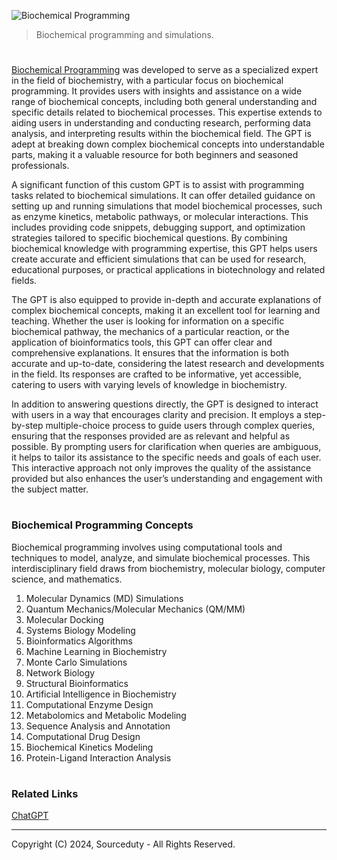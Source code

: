 ![Biochemical Programming](https://github.com/user-attachments/assets/85b72eb2-1e05-413f-8f67-bd5ff33c48d7)

> Biochemical programming and simulations.

#

[Biochemical Programming](https://chatgpt.com/g/g-hP2zn7i5c-biochemical-programming) was developed to serve as a specialized expert in the field of biochemistry, with a particular focus on biochemical programming. It provides users with insights and assistance on a wide range of biochemical concepts, including both general understanding and specific details related to biochemical processes. This expertise extends to aiding users in understanding and conducting research, performing data analysis, and interpreting results within the biochemical field. The GPT is adept at breaking down complex biochemical concepts into understandable parts, making it a valuable resource for both beginners and seasoned professionals.

A significant function of this custom GPT is to assist with programming tasks related to biochemical simulations. It can offer detailed guidance on setting up and running simulations that model biochemical processes, such as enzyme kinetics, metabolic pathways, or molecular interactions. This includes providing code snippets, debugging support, and optimization strategies tailored to specific biochemical questions. By combining biochemical knowledge with programming expertise, this GPT helps users create accurate and efficient simulations that can be used for research, educational purposes, or practical applications in biotechnology and related fields.

The GPT is also equipped to provide in-depth and accurate explanations of complex biochemical concepts, making it an excellent tool for learning and teaching. Whether the user is looking for information on a specific biochemical pathway, the mechanics of a particular reaction, or the application of bioinformatics tools, this GPT can offer clear and comprehensive explanations. It ensures that the information is both accurate and up-to-date, considering the latest research and developments in the field. Its responses are crafted to be informative, yet accessible, catering to users with varying levels of knowledge in biochemistry.

In addition to answering questions directly, the GPT is designed to interact with users in a way that encourages clarity and precision. It employs a step-by-step multiple-choice process to guide users through complex queries, ensuring that the responses provided are as relevant and helpful as possible. By prompting users for clarification when queries are ambiguous, it helps to tailor its assistance to the specific needs and goals of each user. This interactive approach not only improves the quality of the assistance provided but also enhances the user’s understanding and engagement with the subject matter.

#
### Biochemical Programming Concepts

Biochemical programming involves using computational tools and techniques to model, analyze, and simulate biochemical processes. This interdisciplinary field draws from biochemistry, molecular biology, computer science, and mathematics.

1. Molecular Dynamics (MD) Simulations
2. Quantum Mechanics/Molecular Mechanics (QM/MM)
3. Molecular Docking
4. Systems Biology Modeling
5. Bioinformatics Algorithms
6. Machine Learning in Biochemistry
7. Monte Carlo Simulations
8. Network Biology
9. Structural Bioinformatics
10. Artificial Intelligence in Biochemistry
11. Computational Enzyme Design
12. Metabolomics and Metabolic Modeling
13. Sequence Analysis and Annotation
14. Computational Drug Design
15. Biochemical Kinetics Modeling
16. Protein-Ligand Interaction Analysis

#
### Related Links

[ChatGPT](https://github.com/sourceduty/ChatGPT/tree/main)

***
Copyright (C) 2024, Sourceduty - All Rights Reserved.
